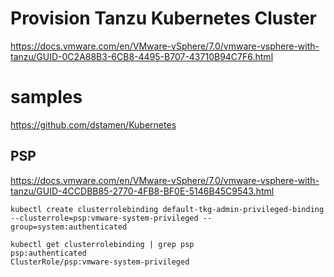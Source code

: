 
# Provision Tanzu Kubernetes Cluster
https://docs.vmware.com/en/VMware-vSphere/7.0/vmware-vsphere-with-tanzu/GUID-0C2A88B3-6CB8-4495-B707-43710B94C7F6.html



# samples
https://github.com/dstamen/Kubernetes



## PSP
https://docs.vmware.com/en/VMware-vSphere/7.0/vmware-vsphere-with-tanzu/GUID-4CCDBB85-2770-4FB8-BF0E-5146B45C9543.html
```
kubectl create clusterrolebinding default-tkg-admin-privileged-binding --clusterrole=psp:vmware-system-privileged --group=system:authenticated
```
```
kubectl get clusterrolebinding | grep psp
psp:authenticated                                                    ClusterRole/psp:vmware-system-privileged

```
